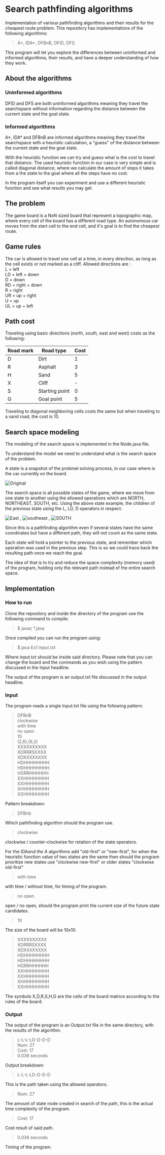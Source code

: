 # Search pathfinding algorithms

Implementation of various pathfinding algorithms and their results for the cheapest route problem. This repository has implementations of the following algorithms:  
>A*, IDA*, DFBnB, DFID, DFS.  

This program will let you explore the differences between uninformed and informed algorithms, their results, and have a deeper understanding of how they work.

## About the algorithms

### Uninformed algorithms

DFID and DFS are both uninformed algorithms meaning they travel the searchspace without information regarding the distance between the current state and the goal state.

### Informed algorithms

A*, IDA* and DFBnB are informed algorithms meaning they travel the searchspace with a heuristic calculation, a "guess" of the distance between the current state and the goal state.

With the heuristic function we can try and guess what is the cost to travel that distance. The used heuristic function in our case is very simple and is called diagonal distance, where we calculate the amount of steps it takes from a the state to the goal where all the steps have no cost.  

In the program itself you can experiment and use a different heuristic function and see what results you may get.

## The problem

The game board is a NxN sized board that represent a topographic map, where every cell of the board has a different road type. An autonomous car moves from the start cell to the end cell, and it's goal is to find the cheapest route.

## Game rules

The car is allowed to travel one cell at a time, in every direction, as long as the cell exists or not marked as a cliff.
Allowed directions are :  
L = left  
LD = left + down  
D = down  
RD = right + down  
R = right  
UR = up + right  
U = up  
UL = up + left  

## Path cost

Traveling using basic directions (north, south, east and west) costs as the following:

| Road mark | Road type | Cost|
|-----------|-----------|-----|
| D | Dirt | 1 |  
| R | Asphalt | 3 |
| H | Sand | 5 |
| X | Cliff | - |
| S | Starting point | 0 |
| G | Goal point | 5 |

Traveling to diagonal neighboring cells costs the same but when traveling to a sand road, the cost is 10.

## Search space modeling

The modeling of the search space is implemented in the Node.java file.

To understand the model we need to understand what is the search space of the problem.

A state is a snapshot of the probmel solving process, in our case where is the car currently on the board.

![Original](https://github.com/itamarcasspi/PathfindingSearch/assets/74679553/f1c55472-7abe-4f1e-8b04-bb4a52bf9d59)

The search space is all possible states of the game, where we move from one state to another using the allowed operations which are NORTH, NORTHEAST, SOUTH, etc. Using the above state example, the children of the previous state using the L, LD, D operators in respect:

![East](https://github.com/itamarcasspi/PathfindingSearch/assets/74679553/2c759372-0627-4dc3-8f96-1cd6088574d5)  , 
![southeast](https://github.com/itamarcasspi/PathfindingSearch/assets/74679553/95b4d9db-ec8e-47f0-a164-7f23be269b3f)  , 
![SOUTH](https://github.com/itamarcasspi/PathfindingSearch/assets/74679553/b5f45134-62f8-4354-97b2-8f238390a7fe)


Since this is a pathfinding algorithm even if several states have the same coordinates but have a different path, they will not count as the same state.

Each state will hold a pointer to the previous state, and remember which operation was used in the previous step. This is so we could trace back the resulting path once we reach the goal.

The idea of that is to try and reduce the space complexity (memory used) of the program, holding only the relevant path instead of the entire search space.

## Implementation

### How to run

Clone the repository and inside the directory of the program use the following command to compile:

>$ javac *.java

Once compiled you can run the program using:

>$ java Ex1 input.txt

Where input.txt should be inside said directory. Please note that you can change the board and the commands as you wish using the pattern discussed in the Input headline.

The output of the program is an output.txt file discussed in the output headline.

### Input

The program reads a single Input.txt file using the following pattern:

> DFBnB  
> clockwise  
>with time  
>no open  
>10  
>(2,6),(6,2)  
>XXXXXXXXXX  
>XDRRRSXXXX  
>XDXXXXXXXX  
>HDHHHHHHHH  
>HDHHHHHHHH  
>HGRRHHHHHH  
>XXHHHHHHHH  
>XXHHHHHHHH  
>XHHHHHHHHH  
>XXHHHHHHHH

Pattern breakdown:  

>DFBnb

Which pathfinding algorithm should the program use.

>clockwise  

clockwise / counter-clockwise for rotation of the state operators.  

For the IDA*and the A* algorithms add "old-first" or "new-first", for when the heuristic function value of two states are the same then should the program prioritize new states use "clockwise new-first" or older states "clockwise old-first"

> with time  

with time / without time, for timing of the program.

>no open

open / no open, should the program print the current size of the future state candidates.

>10

The size of the board will be 10x10.

>XXXXXXXXXX  
>XDRRRSXXXX  
>XDXXXXXXXX  
>HDHHHHHHHH  
>HDHHHHHHHH  
>HGRRHHHHHH  
>XXHHHHHHHH  
>XXHHHHHHHH  
>XHHHHHHHHH  
>XXHHHHHHHH

The symbols X,D,R,S,H,G are the cells of the board matrice according to the rules of the board.

### Output

The output of the program is an Output.txt file in the same directory, with the results of the algorithm.

>L-L-L-LD-D-D-D  
>Num: 27  
>Cost: 17  
>0.036 seconds  

Output breakdown:

>L-L-L-LD-D-D-D  

This is the path taken using the allowed operators.

>Num: 27  

The amount of state node created in search of the path, this is the actual time complexity of the program.

>Cost: 17  

Cost result of said path.

>0.036 seconds  

Timing of the program.
